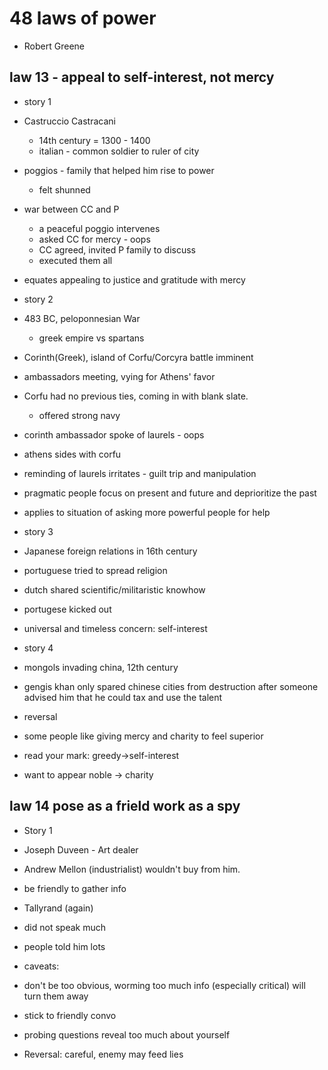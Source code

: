 # 48 laws of power
- Robert Greene

## law 13 - appeal to self-interest, not mercy
- story 1
- Castruccio Castracani
  - 14th century = 1300 - 1400
  - italian - common soldier to ruler of city
- poggios - family that helped him rise to power
  - felt shunned
- war between CC and P
  - a peaceful poggio intervenes
  - asked CC for mercy - oops
  - CC agreed, invited P family to discuss
  - executed them all

- equates appealing to justice and gratitude with mercy

- story 2
- 483 BC, peloponnesian War
  - greek empire vs spartans
- Corinth(Greek), island of Corfu/Corcyra battle imminent
- ambassadors meeting, vying for Athens' favor
- Corfu had no previous ties, coming in with blank slate.
  - offered strong navy
- corinth ambassador spoke of laurels - oops
- athens sides with corfu

- reminding of laurels irritates - guilt trip and manipulation

- pragmatic people focus on present and future and deprioritize the past

- applies to situation of asking more powerful people for help

- story 3
- Japanese foreign relations in 16th century
- portuguese tried to spread religion
- dutch shared scientific/militaristic knowhow
- portugese kicked out

- universal and timeless concern: self-interest

- story 4
- mongols invading china, 12th century
- gengis khan only spared chinese cities from destruction after someone advised him that he could tax and use the talent

- reversal
- some people like giving mercy and charity to feel superior
- read your mark: greedy->self-interest
- want to appear noble -> charity

## law 14 pose as a frield work as a spy
- Story 1
- Joseph Duveen - Art dealer
- Andrew Mellon (industrialist) wouldn't buy from him.
- be friendly to gather info

- Tallyrand (again)
- did not speak much
- people told him lots

- caveats:
- don't be too obvious, worming too much info (especially critical) will turn them away
- stick to friendly convo
- probing questions reveal too much about yourself

- Reversal: careful, enemy may feed lies